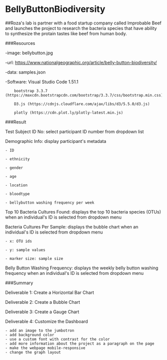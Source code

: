 # BellyButtonBiodiversity

##Roza's lab is partner with a food startup company called Improbable Beef and launches the project to research the bacteria species that have ability to synthesize the protain tastes like beef from human body.

###Resources

-image:	bellybutton.jpg 

-url: 		https://www.nationalgeographic.org/article/belly-button-biodiversity/

-data: 	samples.json

-Software: 	Visual Studio Code 1.51.1

		bootstrap 3.3.7 (https://maxcdn.bootstrapcdn.com/bootstrap/3.3.7/css/bootstrap.min.css)
		
		D3.js (https://cdnjs.cloudflare.com/ajax/libs/d3/5.5.0/d3.js)
		
		plotly (https://cdn.plot.ly/plotly-latest.min.js)

###Result

Test Subject ID No: select participant ID number from dropdown list

Demographic Info: display participant's metadata 

	- ID
	
	- ethnicity
	
	- gender
	
	- age
	
	- location
	
	- bloodtype
	
	- bellybutton washing frequency per week

Top 10 Bacteria Cultures Found: displays the top 10 bacteria species (OTUs) when an individual's ID is selected from dropdown menu 

Bacteria Cultures Per Sample: displays the bubble chart when an individual's ID is selected from dropdown menu

	- x: OTU ids
	
	- y: sample values
	
	- marker size: sample size

Belly Button Washing Frequency: displays the weekly belly button washing frequency when an individual's ID is selected from dropdown menu
		
###Summary

Deliverable 1: Create a Horizontal Bar Chart

Deliverable 2: Create a Bubble Chart

Deliverable 3: Create a Gauge Chart

Deliverable 4: Customize the Dashboard

	- add an image to the jumbotron
	- add background color
	- use a custom font with contrast for the color
	- add more information about the project as a paragraph on the page
	- make the webpage mobile-responsive
	- change the graph layout
